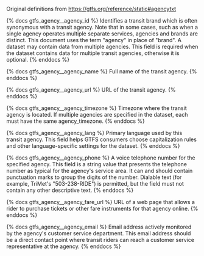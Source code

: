 Original definitions from https://gtfs.org/reference/static#agencytxt

{% docs gtfs_agency__agency_id %}
Identifies a transit brand which is often synonymous with a transit agency. Note that in some cases, such as when a single agency operates multiple separate services, agencies and brands are distinct. This document uses the term "agency" in place of "brand". A dataset may contain data from multiple agencies. This field is required when the dataset contains data for multiple transit agencies, otherwise it is optional.
{% enddocs %}

{% docs gtfs_agency__agency_name %}
Full name of the transit agency.
{% enddocs %}

{% docs gtfs_agency__agency_url %}
URL of the transit agency.
{% enddocs %}

{% docs gtfs_agency__agency_timezone %}
Timezone where the transit agency is located. If multiple agencies are specified in the dataset, each must have the same agency_timezone.
{% enddocs %}

{% docs gtfs_agency__agency_lang %}
Primary language used by this transit agency. This field helps GTFS consumers choose capitalization rules and other language-specific settings for the dataset.
{% enddocs %}

{% docs gtfs_agency__agency_phone %}
A voice telephone number for the specified agency. This field is a string value that presents the telephone number as typical for the agency's service area. It can and should contain punctuation marks to group the digits of the number. Dialable text (for example, TriMet's "503-238-RIDE") is permitted, but the field must not contain any other descriptive text.
{% enddocs %}

{% docs gtfs_agency__agency_fare_url %}
URL of a web page that allows a rider to purchase tickets or other fare instruments for that agency online.
{% enddocs %}

{% docs gtfs_agency__agency_email %}
Email address actively monitored by the agency's customer service department. This email address should be a direct contact point where transit riders can reach a customer service representative at the agency.
{% enddocs %}

